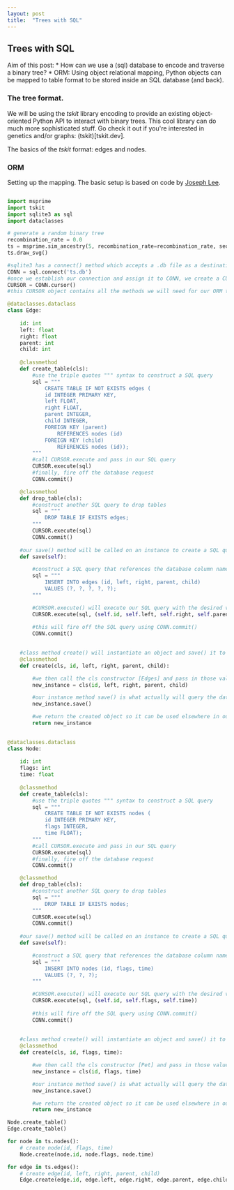 ```yaml
---
layout: post
title:  "Trees with SQL"
---
```


## Trees with SQL

Aim of this post: 
    * How can we use a (sql) database to encode and traverse a binary tree?
    * ORM: Using object relational mapping, Python objects can be mapped to
    table format to be stored inside an SQL database (and back).

### The tree format.
We will be using the *tskit* library encoding to provide an existing object-oriented
Python API to interact with binary trees. This cool library can do much more sophisticated stuff.
Go check it out if you're interested in genetics and/or graphs: (tskit)[tskit.dev].

The basics of the *tskit* format: edges and nodes.

### ORM

Setting up the mapping.
The basic setup is based on code by [Joseph Lee](https://medium.com/@joeylee08/object-relational-mapping-from-python-to-sql-and-back-cd629eca0060).

```python

import msprime
import tskit
import sqlite3 as sql
import dataclasses

# generate a random binary tree
recombination_rate = 0.0
ts = msprime.sim_ancestry(5, recombination_rate=recombination_rate, sequence_length=10, random_seed=42)
ts.draw_svg()
```
```python
#sqlite3 has a connect() method which accepts a .db file as a destination
CONN = sql.connect('ts.db')
#once we establish our connection and assign it to CONN, we create a CURSOR
CURSOR = CONN.cursor()
#this CURSOR object contains all the methods we will need for our ORM tasks
```

```python
@dataclasses.dataclass
class Edge:
    
    id: int
    left: float
    right: float
    parent: int
    child: int
    
    @classmethod 
    def create_table(cls):
        #use the triple quotes """ syntax to construct a SQL query
        sql = """
            CREATE TABLE IF NOT EXISTS edges (
            id INTEGER PRIMARY KEY,
            left FLOAT,
            right FLOAT,
            parent INTEGER,
            child INTEGER,
            FOREIGN KEY (parent)
                REFERENCES nodes (id)
            FOREIGN KEY (child)
                REFERENCES nodes (id));
        """
        #call CURSOR.execute and pass in our SQL query
        CURSOR.execute(sql)
        #finally, fire off the database request
        CONN.commit()

    @classmethod
    def drop_table(cls):
        #construct another SQL query to drop tables
        sql = """   
            DROP TABLE IF EXISTS edges;
        """
        CURSOR.execute(sql)
        CONN.commit()
        
    #our save() method will be called on an instance to create a SQL query
    def save(self):

        #construct a SQL query that references the database column names
        sql = """
            INSERT INTO edges (id, left, right, parent, child)
            VALUES (?, ?, ?, ?, ?);
        """

        #CURSOR.execute() will execute our SQL query with the desired values
        CURSOR.execute(sql, (self.id, self.left, self.right, self.parent, self.child))
        
        #this will fire off the SQL query using CONN.commit()
        CONN.commit()

    
    #class method create() will instantiate an object and save() it to our database
    @classmethod
    def create(cls, id, left, right, parent, child):

        #we then call the cls constructor [Edges] and pass in those values
        new_instance = cls(id, left, right, parent, child)

        #our instance method save() is what actually will query the database
        new_instance.save()

        #we return the created object so it can be used elsewhere in our code
        return new_instance

    
@dataclasses.dataclass
class Node:
    
    id: int
    flags: int
    time: float
    
    @classmethod 
    def create_table(cls):
        #use the triple quotes """ syntax to construct a SQL query
        sql = """
            CREATE TABLE IF NOT EXISTS nodes (
            id INTEGER PRIMARY KEY,
            flags INTEGER,
            time FLOAT);
        """
        #call CURSOR.execute and pass in our SQL query
        CURSOR.execute(sql)
        #finally, fire off the database request
        CONN.commit()

    @classmethod
    def drop_table(cls):
        #construct another SQL query to drop tables
        sql = """   
            DROP TABLE IF EXISTS nodes;
        """
        CURSOR.execute(sql)
        CONN.commit()
        
    #our save() method will be called on an instance to create a SQL query
    def save(self):

        #construct a SQL query that references the database column names
        sql = """
            INSERT INTO nodes (id, flags, time)
            VALUES (?, ?, ?);
        """

        #CURSOR.execute() will execute our SQL query with the desired values
        CURSOR.execute(sql, (self.id, self.flags, self.time))
        
        #this will fire off the SQL query using CONN.commit()
        CONN.commit()
        
    
    #class method create() will instantiate an object and save() it to our database
    @classmethod
    def create(cls, id, flags, time):

        #we then call the cls constructor [Pet] and pass in those values
        new_instance = cls(id, flags, time)

        #our instance method save() is what actually will query the database
        new_instance.save()

        #we return the created object so it can be used elsewhere in our code
        return new_instance
```

```python
Node.create_table()
Edge.create_table()

for node in ts.nodes():
    # create node(id, flags, time)
    Node.create(node.id, node.flags, node.time)

for edge in ts.edges():
    # create edge(id, left, right, parent, child)
    Edge.create(edge.id, edge.left, edge.right, edge.parent, edge.child)
```


